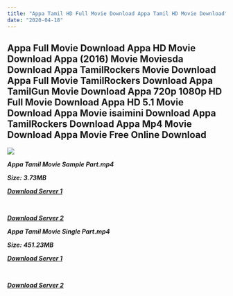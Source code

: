 ```yaml
---
title: "Appa Tamil HD Full Movie Download Appa Tamil HD Movie Download"
date: "2020-04-18"
---
```


## Appa Full Movie Download Appa HD Movie Download Appa (2016) Movie Moviesda Download Appa TamilRockers Movie Download Appa Full Movie TamilRockers Download Appa TamilGun Movie Download Appa 720p 1080p HD Full Movie Download Appa HD 5.1 Movie Download Appa Movie isaimini Download Appa TamilRockers Download Appa Mp4 Movie Download Appa Movie Free Online Download

![](https://images.moviebuff.com/c2f224db-889f-4964-b679-9581f6a93c1d?w=1000)

**_Appa Tamil Movie Sample Part.mp4_**

**_Size:_**  **_3.73MB_**

**_[Download Server 1](http://s1.uptofiles.net//files/Tamil{300377c8a1a3ba2999b4bbe3381b1ea1a812b0b70d21946c68d529294a5c2999}202016{300377c8a1a3ba2999b4bbe3381b1ea1a812b0b70d21946c68d529294a5c2999}20Movies/Appa{300377c8a1a3ba2999b4bbe3381b1ea1a812b0b70d21946c68d529294a5c2999}20(2016)/Appa{300377c8a1a3ba2999b4bbe3381b1ea1a812b0b70d21946c68d529294a5c2999}20(640x360)/Appa{300377c8a1a3ba2999b4bbe3381b1ea1a812b0b70d21946c68d529294a5c2999}20HD{300377c8a1a3ba2999b4bbe3381b1ea1a812b0b70d21946c68d529294a5c2999}20Sample.mp4)_**

**_[  
](http://s1.uptofiles.net//files/Tamil{300377c8a1a3ba2999b4bbe3381b1ea1a812b0b70d21946c68d529294a5c2999}202016{300377c8a1a3ba2999b4bbe3381b1ea1a812b0b70d21946c68d529294a5c2999}20Movies/Appa{300377c8a1a3ba2999b4bbe3381b1ea1a812b0b70d21946c68d529294a5c2999}20(2016)/Appa{300377c8a1a3ba2999b4bbe3381b1ea1a812b0b70d21946c68d529294a5c2999}20(640x360)/Appa{300377c8a1a3ba2999b4bbe3381b1ea1a812b0b70d21946c68d529294a5c2999}20HD{300377c8a1a3ba2999b4bbe3381b1ea1a812b0b70d21946c68d529294a5c2999}20Sample.mp4)_**

**_[Download Server 2](http://s1.uptofiles.net//files/Tamil{300377c8a1a3ba2999b4bbe3381b1ea1a812b0b70d21946c68d529294a5c2999}202016{300377c8a1a3ba2999b4bbe3381b1ea1a812b0b70d21946c68d529294a5c2999}20Movies/Appa{300377c8a1a3ba2999b4bbe3381b1ea1a812b0b70d21946c68d529294a5c2999}20(2016)/Appa{300377c8a1a3ba2999b4bbe3381b1ea1a812b0b70d21946c68d529294a5c2999}20(640x360)/Appa{300377c8a1a3ba2999b4bbe3381b1ea1a812b0b70d21946c68d529294a5c2999}20HD{300377c8a1a3ba2999b4bbe3381b1ea1a812b0b70d21946c68d529294a5c2999}20Sample.mp4)_**

**_Appa Tamil Movie Single Part.mp4_**

**_Size:_** **_451.23MB_**  

**_[Download Server 1](http://s1.uptofiles.net//files/Tamil{300377c8a1a3ba2999b4bbe3381b1ea1a812b0b70d21946c68d529294a5c2999}202016{300377c8a1a3ba2999b4bbe3381b1ea1a812b0b70d21946c68d529294a5c2999}20Movies/Appa{300377c8a1a3ba2999b4bbe3381b1ea1a812b0b70d21946c68d529294a5c2999}20(2016)/Appa{300377c8a1a3ba2999b4bbe3381b1ea1a812b0b70d21946c68d529294a5c2999}20(640x360)/Appa{300377c8a1a3ba2999b4bbe3381b1ea1a812b0b70d21946c68d529294a5c2999}20HD.mp4)_**

**_[  
](http://s1.uptofiles.net//files/Tamil{300377c8a1a3ba2999b4bbe3381b1ea1a812b0b70d21946c68d529294a5c2999}202016{300377c8a1a3ba2999b4bbe3381b1ea1a812b0b70d21946c68d529294a5c2999}20Movies/Appa{300377c8a1a3ba2999b4bbe3381b1ea1a812b0b70d21946c68d529294a5c2999}20(2016)/Appa{300377c8a1a3ba2999b4bbe3381b1ea1a812b0b70d21946c68d529294a5c2999}20(640x360)/Appa{300377c8a1a3ba2999b4bbe3381b1ea1a812b0b70d21946c68d529294a5c2999}20HD.mp4)_**

**_[Download Server 2](http://s1.uptofiles.net//files/Tamil{300377c8a1a3ba2999b4bbe3381b1ea1a812b0b70d21946c68d529294a5c2999}202016{300377c8a1a3ba2999b4bbe3381b1ea1a812b0b70d21946c68d529294a5c2999}20Movies/Appa{300377c8a1a3ba2999b4bbe3381b1ea1a812b0b70d21946c68d529294a5c2999}20(2016)/Appa{300377c8a1a3ba2999b4bbe3381b1ea1a812b0b70d21946c68d529294a5c2999}20(640x360)/Appa{300377c8a1a3ba2999b4bbe3381b1ea1a812b0b70d21946c68d529294a5c2999}20HD.mp4)_**
